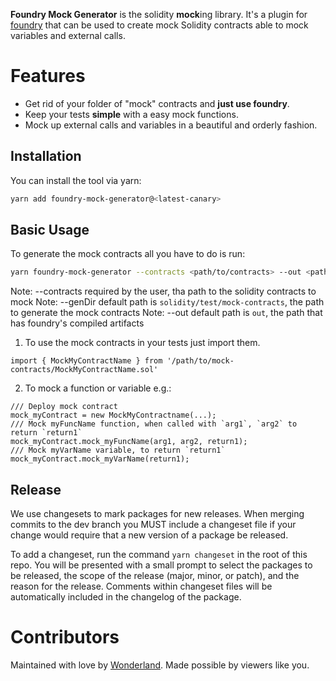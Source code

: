 **Foundry Mock Generator** is the solidity **mock**ing library. It's a plugin for
[foundry](https://github.com/foundry-rs/foundry) that can be used to create mock Solidity
contracts able to mock variables and external calls.

# Features

- Get rid of your folder of "mock" contracts and **just use
  foundry**.
- Keep your tests **simple** with a easy mock functions.
- Mock up external calls and variables in a beautiful and orderly fashion.

## Installation

You can install the tool via yarn:

```bash
yarn add foundry-mock-generator@<latest-canary>
```

## Basic Usage

To generate the mock contracts all you have to do is run:

```bash
yarn foundry-mock-generator --contracts <path/to/contracts> --out <path/to/foundry/out> --genDir <path/to/generate/contracts>
```

Note: --contracts required by the user, tha path to the solidity contracts to mock
Note: --genDir default path is `solidity/test/mock-contracts`, the path to generate the mock contracts
Note: --out default path is `out`, the path that has foundry's compiled artifacts

1) To use the mock contracts in your tests just import them.

`import { MockMyContractName } from '/path/to/mock-contracts/MockMyContractName.sol'`

2) To mock a function or variable e.g.:

```
/// Deploy mock contract
mock_myContract = new MockMyContractname(...);
/// Mock myFuncName function, when called with `arg1`, `arg2` to return `return1`
mock_myContract.mock_myFuncName(arg1, arg2, return1);
/// Mock myVarName variable, to return `return1`
mock_myContract.mock_myVarName(return1);
```

## Release

We use changesets to mark packages for new releases. When merging commits to the dev branch you MUST include a changeset file if your change would require that a new version of a package be released.

To add a changeset, run the command `yarn changeset` in the root of this repo. You will be presented with a small prompt to select the packages to be released, the scope of the release (major, minor, or patch), and the reason for the release. Comments within changeset files will be automatically included in the changelog of the package.

# Contributors

Maintained with love by [Wonderland](https://defi.sucks). Made possible by viewers like you.
